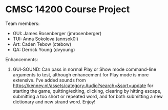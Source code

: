# CMSC 14200 Course Project

Team members:
- GUI: James Rosenberger (jmrosenberger)
- TUI: Anna Sokolova (annsok0l)
- Art: Caden Tebow (ctebow)
- QA:  Derrick Young (dvyoung)

Enhancements:

1) GUI-SOUND: Can pass in normal Play or Show mode command-line arguments to test,
although enhancement for Play mode is more extensive. I've added sounds
from https://kenney.nl/assets/category:Audio?search=&sort=update
for starting the game, quitting/exiting, clicking, clearing by
hitting escape, submitting a too short or repeated word,
and for both submitting a new dictionary and new
strand word. Enjoy!
